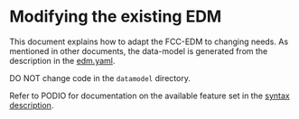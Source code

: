 Modifying the existing EDM
==

This document explains how to adapt the FCC-EDM to changing needs. As mentioned in other documents, the data-model is generated from the description in the [edm.yaml](https://github.com/HEP-FCC/fcc-edm/blob/master/edm.yaml). 

DO NOT change code in the `datamodel` directory.

Refer to PODIO for documentation on the available feature set in the [syntax description](https://github.com/HEP-FCC/podio/blob/master/doc/datamodel_syntax.md).

